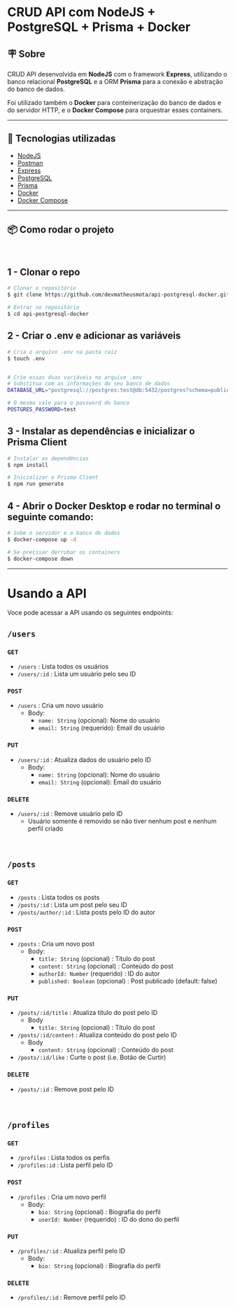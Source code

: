 ﻿# CRUD API com NodeJS + PostgreSQL + Prisma + Docker

## 🪧 Sobre

CRUD API desenvolvida em **NodeJS** com o framework **Express**, utilizando o banco relacional **PostgreSQL** e a ORM **Prisma** para a conexão e abstração do banco de dados.

Foi utilizado também o **Docker** para conteinerização do banco de dados e do servidor HTTP, e o **Docker Compose** para orquestrar esses containers.

---

## 🚀 Tecnologias utilizadas

- [NodeJS](https://nodejs.org/en/)
- [Postman](https://www.postman.com/)
- [Express](https://expressjs.com/)
- [PostgreSQL](https://www.postgresql.org/)
- [Prisma](https://www.prisma.io/)
- [Docker](https://www.docker.com/)
- [Docker Compose](https://docs.docker.com/compose/)

---

## 📦 Como rodar o projeto

<br>

## 1 - Clonar o repo

```bash
# Clonar o repositório
$ git clone https://github.com/devmatheusmota/api-postgresql-docker.git

# Entrar no repositório
$ cd api-postgresql-docker
```

## 2 - Criar o .env e adicionar as variáveis

```bash
# Cria o arquivo .env na pasta raiz
$ touch .env


# Crie essas duas variáveis no arquivo .env
# Substitua com as informações do seu banco de dados
DATABASE_URL="postgresql://postgres:test@db:5432/postgres?schema=public"

# O mesmo vale para o password do banco
POSTGRES_PASSWORD=test
```

## 3 - Instalar as dependências e inicializar o Prisma Client

```bash
# Instalar as dependências
$ npm install

# Inicializar o Prisma Client
$ npm run generate
```

## 4 - Abrir o Docker Desktop e rodar no terminal o seguinte comando:

```bash
# Sobe o servidor e o banco de dados
$ docker-compose up -d

# Se precisar derrubar os containers
$ docker-compose down
```

---

# Usando a API

Voce pode acessar a API usando os seguintes endpoints:

## `/users`

### `GET`

- `/users` : Lista todos os usuários
- `/users/:id` : Lista um usuário pelo seu ID

### `POST`

- `/users` : Cria um novo usuário
  - Body:
    - `name: String` (opcional): Nome do usuário
    - `email: String` (requerido): Email do usuário

### `PUT`

- `/users/:id` : Atualiza dados do usuário pelo ID
  - Body:
    - `name: String` (opcional): Nome do usuário
    - `email: String` (opcional): Email do usuário

### `DELETE`

- `/users/:id` : Remove usuário pelo ID
  - Usuário somente é removido se não tiver nenhum post e nenhum perfil criado
    <br><br><br>

## `/posts`

### `GET`

- `/posts` : Lista todos os posts
- `/posts/:id` : Lista um post pelo seu ID
- `/posts/author/:id` : Lista posts pelo ID do autor

### `POST`

- `/posts` : Cria um novo post
  - Body:
    - `title: String` (opcional) : Título do post
    - `content: String` (opcional) : Conteúdo do post
    - `authorId: Number` (requerido) : ID do autor
    - `published: Boolean` (opcional) : Post publicado (default: false)

### `PUT`

- `/posts/:id/title` : Atualiza título do post pelo ID
  - Body
    - `title: String` (opcional) : Título do post
- `/posts/:id/content` : Atualiza conteúdo do post pelo ID
  - Body
    - `content: String` (opcional) : Conteúdo do post
- `/posts/:id/like` : Curte o post (i.e. Botão de Curtir)

### `DELETE`

- `/posts/:id` : Remove post pelo ID
  <br><br><br>

## `/profiles`

### `GET`

- `/profiles` : Lista todos os perfis
- `/profiles:id` : Lista perfil pelo ID

### `POST`

- `/profiles` : Cria um novo perfil
  - Body:
    - `bio: String` (opcional) : Biografia do perfil
    - `userId: Number` (requerido) : ID do dono do perfil

### `PUT`

- `/profiles/:id` : Atualiza perfil pelo ID
  - Body:
    - `bio: String` (opcional) : Biografia do perfil

### `DELETE`

- `/profiles/:id` : Remove perfil pelo ID
